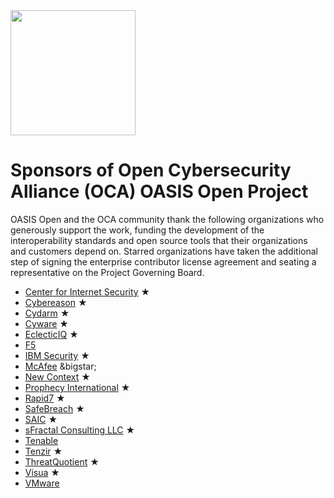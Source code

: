 <img src="artwork/Logo Files/OCA 1.png" width="200">

# Sponsors of Open Cybersecurity Alliance (OCA) OASIS Open Project

OASIS Open and the OCA community thank the following organizations who generously support the work, funding the development of the interoperability standards and open source tools that their organizations and customers depend on. Starred organizations have taken the additional step of signing the enterprise contributor license agreement and seating a representative on the Project Governing Board.


* [Center for Internet Security](https://www.cisecurity.org/) &bigstar;
* [Cybereason](https://www.cybereason.com/) &bigstar;
* [Cydarm](https://cydarm.com/) &bigstar;
* [Cyware](https://cyware.com/) &bigstar;
* [EclecticIQ](https://www.eclecticiq.com/) &bigstar;
* [F5](https://www.f5.com/)
* [IBM Security](https://www.ibm.com/security) &bigstar;
* [McAfee]([www.mcafee.com/](https://www.mcafee.com/)) &bigstar;
* [New Context](https://www.newcontext.com/) &bigstar;
* [Prophecy International](https://www.prophecyinternational.com/)  &bigstar;
* [Rapid7](https://www.rapid7.com/) &bigstar;
* [SafeBreach](https://safebreach.com/) &bigstar;
* [SAIC](http://www.saic.com/) &bigstar;
* [sFractal Consulting LLC](https://www.sfractal.com/) &bigstar;
* [Tenable](https://www.tenable.com/)
* [Tenzir](https://tenzir.com/) &bigstar;
* [ThreatQuotient](https://www.threatq.com/) &bigstar;
* [Visua](https://visua.com/) &bigstar;
* [VMware](https://www.vmware.com/) 

